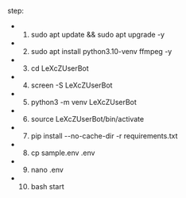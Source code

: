 step: 
- 1. sudo apt update && sudo apt upgrade -y
- 2. sudo apt install python3.10-venv ffmpeg -y
- 3. cd LeXcZUserBot
- 4. screen -S LeXcZUserBot
- 5. python3 -m venv LeXcZUserBot
- 6. source LeXcZUserBot/bin/activate
- 7. pip install --no-cache-dir -r requirements.txt
- 8. cp sample.env .env
- 9. nano .env
- 10. bash start
